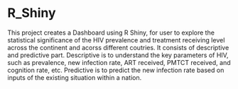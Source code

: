 # R_Shiny

This project creates a Dashboard using R Shiny, for user to explore the statistical significance of the HIV prevalence and treatment receiving level across the continent and acorss different coutries.
It consists of descriptive and predictive part. 
Descriptive is to understand the key parameters of HIV, such as prevalence, new infection rate, ART received, PMTCT received, and cognition rate, etc.
Predictive is to predict the new infection rate based on inputs of the existing situation within a nation.
